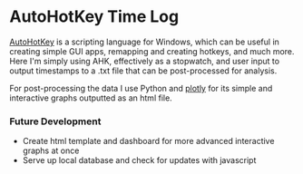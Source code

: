 # AutoHotKey Time Log 

[AutoHotKey](autohotkey.com) is a scripting language for Windows, which can be useful in creating simple GUI apps, remapping and creating hotkeys, and much more. Here I'm simply using AHK, effectively as a stopwatch, and user input to output timestamps to a .txt file that can be post-processed for analysis.

For post-processing the data I use Python and [plotly](http://plot.ly) for its simple and interactive graphs outputted as an html file. 

### Future Development
- Create html template and dashboard for more advanced interactive graphs at once
- Serve up local database and check for updates with javascript

